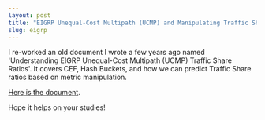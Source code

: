 ```yaml
---
layout: post
title: "EIGRP Unequal-Cost Multipath (UCMP) and Manipulating Traffic Share Count"
slug: eigrp
---
```


I re-worked an old document I wrote a few years ago named 'Understanding EIGRP Unequal-Cost Multipath (UCMP) Traffic Share Ratios'. It covers CEF, Hash Buckets, and how we can predict Traffic Share ratios based on metric manipulation.

[Here is the document](https://drive.google.com/file/d/1PgNACSRmKrhB5-CqZkDDqgTkiOlvZVjI/view?usp=sharing).

Hope it helps on your studies!
